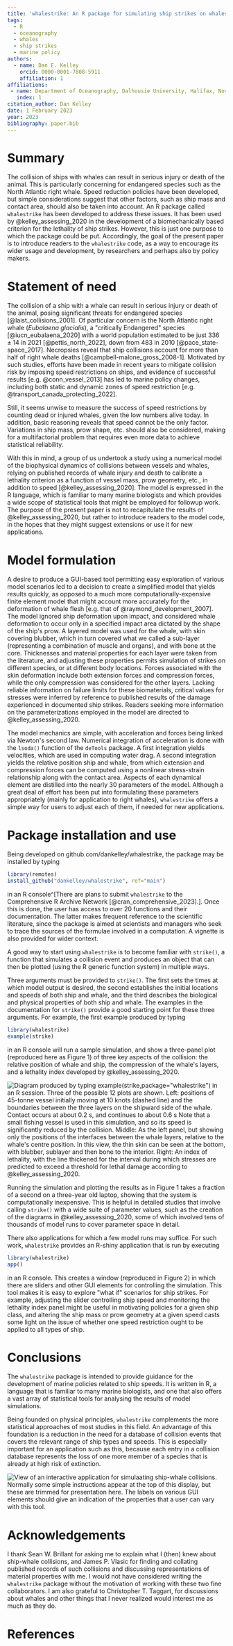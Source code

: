 ```yaml
---
title: 'whalestrike: An R package for simulating ship strikes on whales'
tags:
  - R
  - oceanography
  - whales
  - ship strikes
  - marine policy
authors:
  - name: Dan E. Kelley
    orcid: 0000-0001-7808-5911
    affiliation: 1
affiliations:
 - name: Department of Oceanography, Dalhousie University, Halifax, Nova Scotia, Canada
   index: 1
citation_author: Dan Kelley
date: 1 February 2023
year: 2023
bibliography: paper.bib
---
```


# Summary

The collision of ships with whales can result in serious injury or death of the
animal.  This is particularly concerning for endangered species such as the
North Atlantic right whale. Speed reduction policies have been developed, but
simple considerations suggest that other factors, such as ship mass and contact
area, should also be taken into account. An R package called `whalestrike` has
been developed to address these issues. It has been used by
@kelley_assessing_2020 in the development of a biomechanically based criterion
for the lethality of ship strikes. However, this is just one purpose to which
the package could be put. Accordingly, the goal of the present paper is to
introduce readers to the `whalestrike` code, as a way to encourage its wider
usage and development, by researchers and perhaps also by policy makers.

# Statement of need

The collision of a ship with a whale can result in serious injury or death of
the animal, posing significant threats for endangered species
[@laist_collisions_2001]. Of particular concern is the North Atlantic right
whale (*Eubalaena glacialis*), a "critically Endangered" species
[@iucn_eubalaena_2020] with a world population estimated to be just $336\pm14$
in 2021 [@pettis_north_2022], down from $483$ in 2010 [@pace_state-space_2017].
Necropsies reveal that ship collisions account for more than half of right
whale deaths [@campbell-malone_gross_2008-1]. Motivated by such studies,
efforts have been made in recent years to mitigate collision risk by imposing
speed restrictions on ships, and evidence of successful results [e.g.
@conn_vessel_2013] has led to marine policy changes, including both static and
dynamic zones of speed restriction [e.g. @transport_canada_protecting_2022].

Still, it seems unwise to measure the success of speed restrictions by counting
dead or injured whales, given the low numbers alive today. In addition, basic
reasoning reveals that speed cannot be the only factor. Variations in ship
mass, prow shape, etc. should also be considered, making for a multifactorial
problem that requires even more data to achieve statistical reliability.

With this in mind, a group of us undertook a study using a numerical model of
the biophysical dynamics of collisions between vessels and whales, relying on
published records of whale injury and death to calibrate a lethality criterion
as a function of vessel mass, prow geometry, etc., in addition to speed
[@kelley_assessing_2020]. The model is expressed in the R language, which is
familiar to many marine biologists and which provides a wide scope of
statistical tools that might be employed for followup work. The purpose of the
present paper is not to recapitulate the results of @kelley_assessing_2020,
but rather to introduce readers to the model code, in the hopes that they might
suggest extensions or use it for new applications.

# Model formulation

A desire to produce a GUI-based tool permitting easy exploration of various
model scenarios led to a decision to create a simplified model that yields
results quickly, as opposed to a much more computationally-expensive finite
element model that might account more accurately for the deformation of whale
flesh [e.g. that of @raymond_development_2007].  The model ignored ship
deformation upon impact, and considered whale deformation to occur only in a
specified impact area dictated by the shape of the ship's prow.  A layered
model was used for the whale, with skin covering blubber, which in turn covered
what we called a sub-layer (representing a combination of muscle and organs),
and with bone at the core. Thicknesses and material properties for each layer
were taken from the literature, and adjusting these properties permits
simulation of strikes on different species, or at different body locations.
Forces associated with the skin deformation include both extension forces and
compression forces, while the only compression was considered for the other
layers. Lacking reliable information on failure limits for these biomaterials,
critical values for stresses were inferred by reference to published results of
the damage experienced in documented ship strikes. Readers seeking more
information on the parameterizations employed in the model are directed to
@kelley_assessing_2020.

The model mechanics are simple, with acceleration and forces being linked via
Newton's second law. Numerical integration of acceleration is done with the
`lsoda()` function of the `deTools` package.  A first integration yields
velocities, which are used in computing water drag.  A second integration
yields the relative position ship and whale, from which extension and
compression forces can be computed using a nonlinear stress-strain relationship
along with the contact area.  Aspects of each dynamical element are distilled
into the nearly 30 parameters of the model.  Although a great deal of effort
has been put into formulating these parameters appropriately (mainly for
application to right whales), `whalestrike` offers a simple way for users to
adjust each of them, if needed for new applications.

# Package installation and use

Being developed on github.com/dankelley/whalestrike, the package may be installed by typing
```R
library(remotes)
install_github("dankelley/whalestrike", ref="main")
```
in an R console^[There are plans to submit `whalestrike` to the Comprehensive
R Archive Network [@cran_comprehensive_2023].].  Once this is done, the user
has access to over 20 functions and their documentation.  The latter makes
frequent reference to the scientific literature, since the package is aimed at
scientists and managers who seek to trace the sources of the formulae involved
in a computation.  A vignette is also provided for wider context.

A good way to start using `whalestrike` is to become familiar with `strike()`,
a function that simulates a collision event and produces an object that can
then be plotted (using the R generic function system) in multiple ways.

Three arguments must be provided to `strike()`.  The first sets the times at
which model output is desired, the second establishes the initial locations
and speeds of both ship and whale, and the third describes the biological and
physical properties of both ship and whale. The examples in the
documentation for `strike()` provide a good starting point for these three
arguments.  For example, the first example produced by typing
```R
library(whalestrike)
example(strike)
```
in an R console will run a sample simulation, and show a three-panel plot
(reproduced here as Figure 1) of three key aspects of the collision: the
relative position of whale and ship, the compression of the whale's layers, and
a lethality index developed by @kelley_assessing_2020.

![Diagram produced by typing `example(strike,package="whalestrike")` in an R session. Three of the possible 12 plots are shown. **Left:** positions of 45-tonne vessel initially moving at 10 knots (dashed line) and the boundaries between the three layers on the shipward side of the whale. Contact occurs at about $0.2$ s, and continues to about $0.6$ s Note that a small fishing vessel is used in this simulation, and so its speed is significantly reduced by the collision.  **Middle:** As the left panel, but showing only the positions of the interfaces between the whale layers, relative to the whale's centre position. In this view, the thin skin can be seen at the bottom, with blubber, sublayer and then bone to the interior. **Right:** An index of lethality, with the line thickened for the interval during which stresses are predicted to exceed a threshold for lethal damage according to @kelley_assessing_2020.](figure1.png)

Running the simulation and plotting the results as in Figure 1 takes a fraction
of a second on a three-year old laptop, showing that the system is
computationally inexpensive. This is helpful in detailed studies that involve
calling `strike()` with a wide suite of parameter values, such as the creation
of the diagrams in @kelley_assessing_2020, some of which involved tens of
thousands of model runs to cover parameter space in detail.

There also applications for which a few model runs may suffice. For such work,
`whalestrike` provides an R-shiny application that is run by executing
```R
library(whalestrike)
app()
```
in an R console. This creates a window (reproduced in Figure 2) in which there
are sliders and other GUI elements for controlling the simulation. This tool
makes it is easy to explore "what if" scenarios for ship strikes. For example,
adjusting the slider controlling ship speed and monitoring the lethality index
panel might be useful in motivating policies for a given ship class, and
altering the ship mass or prow geometry at a given speed casts some light on
the issue of whether one speed restriction ought to be applied to all types of
ship.


# Conclusions

The `whalestrike` package is intended to provide guidance for the development of
marine policies related to ship speeds.  It is written in R, a language that is
familiar to many marine biologists, and one that also offers a vast array of
statistical tools for analysing the results of model simulations.

Being founded on physical principles, `whalestrike` complements the more
statistical approaches of most studies in this field. An advantage of this
foundation is a reduction in the need for a database of collision events that
covers the relevant range of ship types and speeds.  This is especially
important for an application such as this, because each entry in a collision
database represents the loss of one more member of a species that is already at
high risk of extinction.

![View of an interactive application for simulaating ship-whale collisions. Normally some simple instructions appear at the top of this display, but these are trimmed for presentation here.  The labels on various GUI elements should give an indication of the properties that a user can vary with this tool.](figure2.png)


# Acknowledgements

I thank Sean W. Brillant for asking me to explain what I (then) knew about
ship-whale collisions, and James P. Vlasic for finding and collating published
records of such collisions and discussing representations of material
properties with me.  I would not have considered writing the `whalestrike`
package without the motivation of working with these two fine collaborators.
I am also grateful to Christopher T. Taggart, for discussions about whales and
other things that I never realized would interest me as much as they do.

# References
